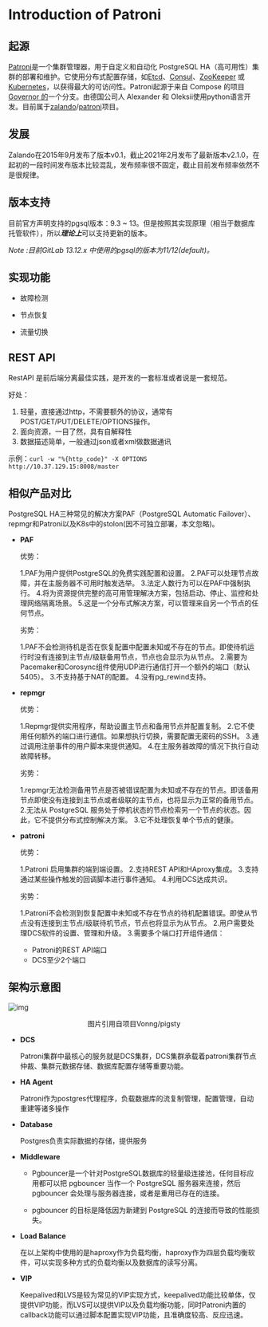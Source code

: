# Introduction of Patroni



## 起源

[Patroni]((https://github.com/zalando/patroni))是一个集群管理器，用于自定义和自动化 PostgreSQL HA（高可用性）集群的部署和维护。它使用分布式配置存储，如[Etcd](https://github.com/etcd-io/etcd)、[Consul](https://github.com/hashicorp/consul)、[ZooKeeper](https://github.com/apache/zookeeper) 或 [Kubernetes](https://github.com/kubernetes/kubernetes)，以获得最大的可访问性。Patroni起源于来自 Compose 的项目[Governor 的](https://github.com/compose/governor)一个分支。由德国公司人 Alexander 和 Oleksii使用python语言开发。目前属于[zalando](https://github.com/zalando)/[patroni](https://github.com/zalando/patroni)项目。



## 发展

Zalando在2015年9月发布了版本v0.1，截止2021年2月发布了最新版本v2.1.0，在起初的一段时间发布版本比较混乱，发布频率很不固定，截止目前发布频率依然不是很规律。



## 版本支持

目前官方声明支持的pgsql版本：9.3 ~ 13。但是按照其实现原理（相当于数据库托管软件），所以***理论上***可以支持更新的版本。

*Note :目前GitLab 13.12.x 中使用的pgsql的版本为11/12(default)。*



## 实现功能

- 故障检测

- 节点恢复

- 流量切换




## REST API

RestAPI 是前后端分离最佳实践，是开发的一套标准或者说是一套规范。

好处：

1. 轻量，直接通过http，不需要额外的协议，通常有POST/GET/PUT/DELETE/OPTIONS操作。
2. 面向资源，一目了然，具有自解释性
3. 数据描述简单，一般通过json或者xml做数据通讯

示例：`curl -w "%{http_code}" -X OPTIONS http://10.37.129.15:8008/master`



## 相似产品对比

PostgreSQL HA三种常见的解决方案PAF（PostgreSQL Automatic Failover）、repmgr和Patroni以及K8s中的stolon(因不可独立部署，本文忽略)。

- **PAF**

  优势：

  1.PAF为用户提供PostgreSQL的免费实践配置和设置。
  2.PAF可以处理节点故障，并在主服务器不可用时触发选举。
  3.法定人数行为可以在PAF中强制执行。
  4.将为资源提供完整的高可用管理解决方案，包括启动、停止、监控和处理网络隔离场景。
  5.这是一个分布式解决方案，可以管理来自另一个节点的任何节点。

  劣势：

  1.PAF不会检测待机是否在恢复配置中配置未知或不存在的节点。即使待机运行时没有连接到主节点/级联备用节点，节点也会显示为从节点。
  2.需要为Pacemaker和Corosync组件使用UDP进行通信打开一个额外的端口（默认5405）。
  3.不支持基于NAT的配置。
  4.没有pg_rewind支持。

- **repmgr**

  优势：

  1.Repmgr提供实用程序，帮助设置主节点和备用节点并配置复制。
  2.它不使用任何额外的端口进行通信。如果想执行切换，需要配置无密码的SSH。
  3.通过调用注册事件的用户脚本来提供通知。
  4.在主服务器故障的情况下执行自动故障转移。

  劣势：

  1.repmgr无法检测备用节点是否被错误配置为未知或不存在的节点。即该备用节点即使没有连接到主节点或者级联的主节点，也将显示为正常的备用节点。
  2.无法从 PostgreSQL 服务处于停机状态的节点检索另一个节点的状态。因此，它不提供分布式控制解决方案。
  3.它不处理恢复单个节点的健康。

- **patroni**

  优势：

  1.Patroni 启用集群的端到端设置。
  2.支持REST API和HAproxy集成。
  3.支持通过某些操作触发的回调脚本进行事件通知。
  4.利用DCS达成共识。

  劣势：

  1.Patroni不会检测到恢复配置中未知或不存在节点的待机配置错误。即使从节点没有连接到主节点/级联待机节点，节点也将显示为从节点。
  2.用户需要处理DCS软件的设置、管理和升级。
  3.需要多个端口打开组件通信：

  - Patroni的REST API端口
  - DCS至少2个端口



## 架构示意图

![img](https://github.com/Vonng/pigsty/raw/master/docs/_media/access.svg)
<div align=center>图片引用自项目Vonng/pigsty</div>

- **DCS**

  Patroni集群中最核心的服务就是DCS集群，DCS集群承载着patroni集群节点仲裁、集群元数据存储、数据库配置存储等重要功能。

- **HA Agent**

  Patroni作为postgres代理程序，负载数据库的流复制管理，配置管理，自动重建等诸多操作

- **Database**

  Postgres负责实际数据的存储，提供服务

- **Middleware**

  - Pgbouncer是一个针对PostgreSQL数据库的轻量级连接池，任何目标应用都可以把 pgbouncer 当作一个 PostgreSQL 服务器来连接，然后pgbouncer 会处理与服务器连接，或者是重用已存在的连接。

  - pgbouncer 的目标是降低因为新建到 PostgreSQL 的连接而导致的性能损失。

- **Load Balance**

  在以上架构中使用的是haproxy作为负载均衡，haproxy作为四层负载均衡软件，可以实现多种方式的负载均衡以及数据库的读写分离。

- **VIP**

  Keepalived和LVS是较为常见的VIP实现方式，keepalived功能比较单体，仅提供VIP功能，而LVS可以提供VIP以及负载均衡功能，同时Patroni内置的callback功能可以通过脚本配置实现VIP功能，且准确度较高、反应迅速。
